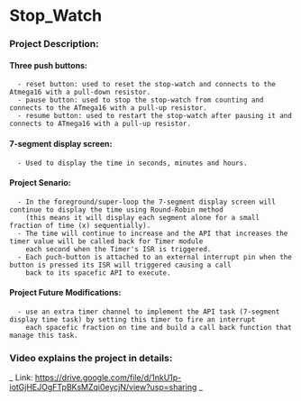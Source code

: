 # Stop_Watch
### Project Description:
  #### Three push buttons:
      - reset button: used to reset the stop-watch and connects to the Atmega16 with a pull-down resistor.
      - pause button: used to stop the stop-watch from counting and connects to the ATmega16 with a pull-up resistor.
      - resume button: used to restart the stop-watch after pausing it and connects to ATmega16 with a pull-up resistor.
  #### 7-segment display screen:
      - Used to display the time in seconds, minutes and hours.
  #### Project Senario:
      - In the foreground/super-loop the 7-segment display screen will continue to display the time using Round-Robin method
        (this means it will display each segment alone for a small fraction of time (x) sequentially).
      - The time will continue to increase and the API that increases the timer value will be called back for Timer module
        each second when the Timer's ISR is triggered.
      - Each puch-button is attached to an external interrupt pin when the button is pressed its ISR will triggered causing a call
        back to its spacefic API to execute.
  #### Project Future Modifications:
      - use an extra timer channel to implement the API task (7-segment display time task) by setting this timer to fire an interrupt 
        each spacefic fraction on time and build a call back function that manage this task.
### Video explains the project in details:
 _ Link: https://drive.google.com/file/d/1nkU1p-iotGjHEJOgFTpBKsMZqi0eycjN/view?usp=sharing _
